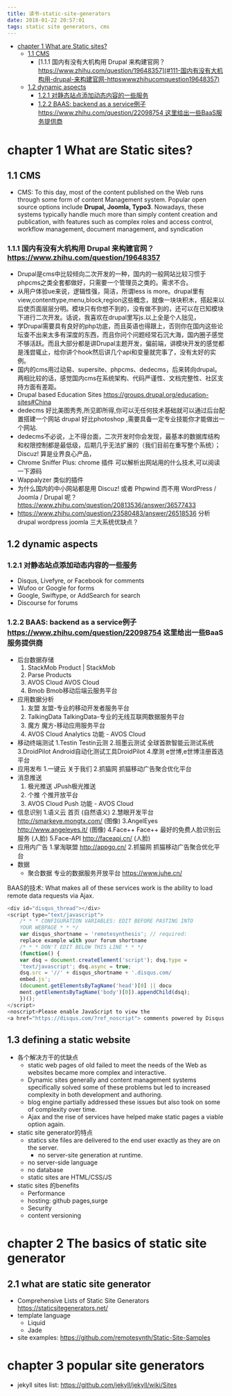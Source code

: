 ```yaml
---
title: 读书-static-site-generators
date: 2018-01-22 20:57:01
tags: static site generators, cms
---
```



<!-- @import "[TOC]" {cmd="toc" depthFrom=1 depthTo=6 orderedList=false} -->
<!-- code_chunk_output -->

* [chapter 1 What are Static sites?](#chapter-1-what-are-static-sites)
	* [1.1 CMS](#11-cms)
		* [1.1.1 国内有没有大机构用 Drupal 来构建官网？ https://www.zhihu.com/question/19648357](#111-国内有没有大机构用-drupal-来构建官网-httpswwwzhihucomquestion19648357)
	* [1.2 dynamic aspects](#12-dynamic-aspects)
		* [1.2.1 对静态站点添加动态内容的一些服务](#121-对静态站点添加动态内容的一些服务)
		* [1.2.2 BAAS: backend as a service例子  https://www.zhihu.com/question/22098754 这里给出一些BaaS服务提供商](#122-baas-backend-as-a-service例子-httpswwwzhihucomquestion22098754-这里给出一些baas服务提供商)

<!-- /code_chunk_output -->



# chapter 1 What are Static sites?

## 1.1 CMS
- CMS: To this day, most of the content published on the Web runs through some form of content Management system. Popular open source options include __Drupal, Joomla, Typo3__. Nowadays, these systems typically handle much more than simply content creation and publication, with features such as complex roles and access control, workflow management, document management, and syndication
### 1.1.1 国内有没有大机构用 Drupal 来构建官网？ https://www.zhihu.com/question/19648357
- Drupal是cms中比较倾向二次开发的一种，国内的一般网站比较习惯于phpcms之类全套都做好，只需要一个管理员之类的。需求不合。
- 从用户体验ue来说，逻辑性强，简洁，所谓less is more。drupal里有view,contenttype,menu,block,region这些概念，就像一块块积木，搭起来以后使页面层层分明。模块只有你想不到的，没有做不到的，还可以在已知模块下进行二次开发。话说，我喜欢在drupal里写js.以上全是个人拙见，
- 学Drupal需要具有良好的php功底，而且英语也得跟上，否则你在国内这些论坛查不出来太多有深度的东西，而且你问个问题经常石沉大海，国内圈子感觉不够活跃。而且大部分都是讲Drupal主题开发，偏前端，讲模块开发的感觉都是浅尝辄止，给你讲个hook然后讲几个api和变量就完事了，没有太好的实例。
-  国内的cms用过动易、supersite、phpcms、dedecms，后来转向drupal。两相比较的话，感觉国内cms在系统架构、代码严谨性、文档完整性、社区支持方面有差距。
- Drupal based Education Sites https://groups.drupal.org/education-sites#China
- dedecms 好比美图秀秀,所见即所得,你可以无任何技术基础就可以通过后台配置搭建一个网站 drupal 好比photoshop ,需要具备一定专业技能你才能做出一个网站.
- dedecms不必说，上不得台面，二次开发时你会发现，最基本的数据库结构和权限控制都是最低级，后期几乎无法扩展的（我们目前在重写整个系统）；Discuz! 算是业界良心产品，
- Chrome Sniffer Plus: chrome 插件 可以解析出网站用的什么技术,可以阅读一下源码
- Wappalyzer 类似的插件
- 为什么国内的中小网站都是用 Discuz! 或者 Phpwind 而不用 WordPress / Joomla / Drupal 呢？  https://www.zhihu.com/question/20813536/answer/36577433
- https://www.zhihu.com/question/23580483/answer/26518536 分析drupal wordpress joomla 三大系统优缺点？

## 1.2 dynamic aspects
### 1.2.1 对静态站点添加动态内容的一些服务
- Disqus, Livefyre, or Facebook for comments
- Wufoo or Google for forms
- Google, Swiftype, or AddSearch for search
- Discourse for forums    
### 1.2.2 BAAS: backend as a service例子  https://www.zhihu.com/question/22098754 这里给出一些BaaS服务提供商
- 后台数据存储
    1. StackMob Product | StackMob
    2. Parse  Products
    3. AVOS Cloud AVOS Cloud
    4. Bmob  Bmob移动后端云服务平台
- 应用数据分析
    1. 友盟 友盟-专业的移动开发者服务平台
    2. TalkingData TalkingData-专业的无线互联网数据服务平台
    3. 魔方  魔方-移动应用服务平台
    4. AVOS Cloud Analytics 功能 - AVOS Cloud
- 移动终端测试
    1.Testin Testin云测
    2.班墨云测试 全球首款智能云测试系统
    3.DroidPilot Android自动化测试工具DroidPilot
    4.摩测  e世博,e世博注册首选平台
- 应用发布
    1.一键云  关于我们
    2.抓猫网 抓猫移动广告聚合优化平台
- 消息推送
    1. 极光推送  JPush极光推送
    2. 个推 个推开放平台
    3. AVOS Cloud Push 功能 - AVOS Cloud
- 信息识别
    1.语义云 首页 (自然语义)
    2.慧眼开发平台 http://smarkeye.mongtx.com/ (图像)
    3.AngelEyes http://www.angeleyes.it/ (图像)
    4.Face++ Face++ 最好的免费人脸识别云服务 (人脸)
    5.Face-API  http://faceapi.cn/ (人脸)
- 应用内广告
    1.掌淘联盟  http://appgo.cn/
    2.抓猫网 抓猫移动广告聚合优化平台
- 数据
    - 聚合数据	专业的数据服务开放平台 https://www.juhe.cn/

BAAS的技术: What makes all of these services work is the ability to load remote
data requests via Ajax.

```javascript
<div id="disqus_thread"></div>
<script type="text/javascript">
    /* * * CONFIGURATION VARIABLES: EDIT BEFORE PASTING INTO
    YOUR WEBPAGE * * */
    var disqus_shortname = 'remotesynthesis'; // required:
    replace example with your forum shortname
    /* * * DON'T EDIT BELOW THIS LINE * * */
    (function() {
    var dsq = document.createElement('script'); dsq.type =
    'text/javascript'; dsq.async = true;
    dsq.src = '//' + disqus_shortname + '.disqus.com/
    embed.js';
    (document.getElementsByTagName('head')[0] || docu
    ment.getElementsByTagName('body')[0]).appendChild(dsq);
    })();
</script>
<noscript>Please enable JavaScript to view the
<a href="https://disqus.com/?ref_noscript"> comments powered by Disqus.</a> </noscript>
```
## 1.3 defining a static website
- 各个解决方干的优缺点
    - static web pages of old failed to meet the needs of the Web as websites became more complex and interactive.
    - Dynamic sites generally and content management systems specifically solved some of these problems but led to increased complexity in both development and authoring.
    - blog engine partially addressed these issues but also took on some of complexity over time.
    - Ajax and the rise of services have helped make static pages a viable option again.
- static site generator的特点
    - statics site files are delivered to the end user exactly as they are on the server.
        - no server-site generation at runtime.
    - no server-side language
    - no database
    - static sites are HTML/CSS/JS
- static sites 的benefits
    - Performance
    - hosting: github pages,surge
    - Security
    - content versioning

# chapter 2 The basics of  static site generator    

## 2.1 what are static site generator    

- Comprehensive Lists of Static Site Generators https://staticsitegenerators.net/    
- template language
    - Liquid
    - Jade
- site examples:   https://github.com/remotesynth/Static-Site-Samples

# chapter 3 popular site generators

- jekyll sites list: https://github.com/jekyll/jekyll/wiki/Sites
